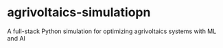 # agrivoltaics-simulatiopn
A full-stack Python simulation for optimizing agrivoltaics systems with ML and AI

